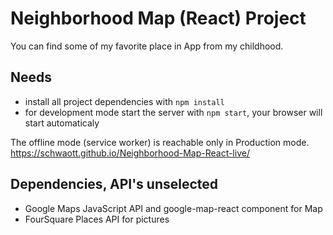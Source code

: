 # Neighborhood Map (React) Project

You can find some of my favorite place in App from my childhood.

## Needs

* install all project dependencies with `npm install`
* for development mode start the server with `npm start`, your browser will start automaticaly

The offline mode (service worker) is reachable only in Production mode. https://schwaott.github.io/Neighborhood-Map-React-live/

## Dependencies, API's unselected

* Google Maps JavaScript API and google-map-react component for Map
* FourSquare Places API for pictures
